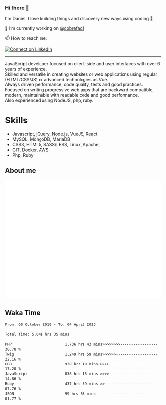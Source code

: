 ### Hi there 👋

I'm Daniel. I love building things and discovery new ways using coding :raised_hands: 

🔭 I’m currently working on [@cobrefacil](https://www.cobrefacil.com.br/)

📫 How to reach me:

[![Connect on LinkedIn](https://img.shields.io/badge/--linkedin?label=LinkedIn&logo=LinkedIn&style=social)](https://www.linkedin.com/in/daniel-cerverizzo/)

---

JavaScript developer focused on client-side and user interfaces with over 6 years of experience.  
Skilled and versatile in creating websites or web applications using regular (HTML/CSS/JS) or advanced technologies as Vue.  
Always driven performance, code quality, tests and good practices.  
 Focused on writing progressive web apps that are backward compatible, modern, maintainable with readable code and good performance.  
Also experienced using NodeJS, php, ruby. 


# Skills

 - Javascript, jQuery, Node.js, VueJS, React
 - MySQL, MongoDB, MariaDB    
 - CSS3, HTML5, SASS/LESS,  Linux, Apache,
 - GIT, Docker, AWS
 - Php, Ruby

## About me

![Metrics](/github-metrics.svg)

## Waka Time

<!--START_SECTION:waka-->

```text
From: 08 October 2018 - To: 04 April 2023

Total Time: 5,641 hrs 35 mins

PHP                        1,736 hrs 43 mins>>>>>>>>-----------------   30.78 %
Twig                       1,249 hrs 59 mins>>>>>>-------------------   22.16 %
ERB                        970 hrs 10 mins >>>>---------------------   17.20 %
JavaScript                 838 hrs 15 mins >>>>---------------------   14.86 %
Ruby                       437 hrs 59 mins >>-----------------------   07.76 %
JSON                       99 hrs 55 mins  -------------------------   01.77 %
```

<!--END_SECTION:waka-->

